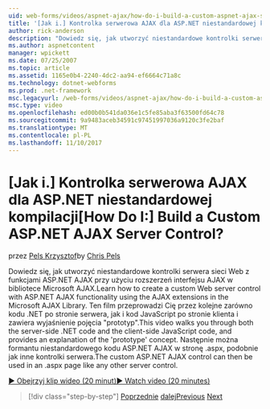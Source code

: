 ```yaml
---
uid: web-forms/videos/aspnet-ajax/how-do-i-build-a-custom-aspnet-ajax-server-control
title: '[Jak i.] Kontrolka serwerowa AJAX dla ASP.NET niestandardowej kompilacji | Dokumentacja firmy Microsoft'
author: rick-anderson
description: "Dowiedz się, jak utworzyć niestandardowe kontrolki serwera sieci Web z funkcjami ASP.NET AJAX przy użyciu rozszerzeń interfejsu AJAX w bibliotece Microsoft AJAX. To wideo przedstawia..."
ms.author: aspnetcontent
manager: wpickett
ms.date: 07/25/2007
ms.topic: article
ms.assetid: 1165e0b4-2240-4dc2-aa94-ef6664c71a8c
ms.technology: dotnet-webforms
ms.prod: .net-framework
msc.legacyurl: /web-forms/videos/aspnet-ajax/how-do-i-build-a-custom-aspnet-ajax-server-control
msc.type: video
ms.openlocfilehash: ed00b0b541da036e1c5fe85aba3f63500fd64c78
ms.sourcegitcommit: 9a9483aceb34591c97451997036a9120c3fe2baf
ms.translationtype: MT
ms.contentlocale: pl-PL
ms.lasthandoff: 11/10/2017
---
```

<a name="how-do-i-build-a-custom-aspnet-ajax-server-control"></a><span data-ttu-id="f9cfe-105">[Jak i.] Kontrolka serwerowa AJAX dla ASP.NET niestandardowej kompilacji</span><span class="sxs-lookup"><span data-stu-id="f9cfe-105">[How Do I:] Build a Custom ASP.NET AJAX Server Control?</span></span>
====================
<span data-ttu-id="f9cfe-106">przez [Pels Krzysztof](https://twitter.com/chrispels)</span><span class="sxs-lookup"><span data-stu-id="f9cfe-106">by [Chris Pels](https://twitter.com/chrispels)</span></span>

<span data-ttu-id="f9cfe-107">Dowiedz się, jak utworzyć niestandardowe kontrolki serwera sieci Web z funkcjami ASP.NET AJAX przy użyciu rozszerzeń interfejsu AJAX w bibliotece Microsoft AJAX.</span><span class="sxs-lookup"><span data-stu-id="f9cfe-107">Learn how to create a custom Web server control with ASP.NET AJAX functionality using the AJAX extensions in the Microsoft AJAX Library.</span></span> <span data-ttu-id="f9cfe-108">Ten film przeprowadzi Cię przez kolejne zarówno kodu .NET po stronie serwera, jak i kod JavaScript po stronie klienta i zawiera wyjaśnienie pojęcia "prototyp".</span><span class="sxs-lookup"><span data-stu-id="f9cfe-108">This video walks you through both the server-side .NET code and the client-side JavaScript code, and provides an explanation of the 'prototype' concept.</span></span> <span data-ttu-id="f9cfe-109">Następnie można formantu niestandardowego kodu ASP.NET AJAX w stronę .aspx, podobnie jak inne kontrolki serwera.</span><span class="sxs-lookup"><span data-stu-id="f9cfe-109">The custom ASP.NET AJAX control can then be used in an .aspx page like any other server control.</span></span>

[<span data-ttu-id="f9cfe-110">&#9654; Obejrzyj klip wideo (20 minut)</span><span class="sxs-lookup"><span data-stu-id="f9cfe-110">&#9654; Watch video (20 minutes)</span></span>](https://channel9.msdn.com/Blogs/ASP-NET-Site-Videos/how-do-i-build-a-custom-aspnet-ajax-server-control)

>[!div class="step-by-step"]
<span data-ttu-id="f9cfe-111">[Poprzednie](how-do-i-debug-aspnet-ajax-applications-using-visual-studio-2005.md)
[dalej](how-do-i-use-javascript-to-refresh-an-aspnet-ajax-updatepanel.md)</span><span class="sxs-lookup"><span data-stu-id="f9cfe-111">[Previous](how-do-i-debug-aspnet-ajax-applications-using-visual-studio-2005.md)
[Next](how-do-i-use-javascript-to-refresh-an-aspnet-ajax-updatepanel.md)</span></span>
